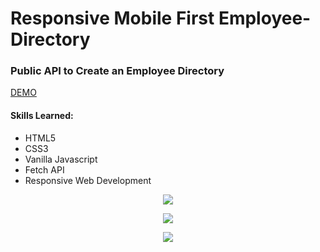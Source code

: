 # Responsive Mobile First Employee-Directory

### Public API to Create an Employee Directory
[DEMO](https://eliq1986.github.io/Employee-Directory/)
#### Skills Learned:
- HTML5
- CSS3
- Vanilla Javascript
- Fetch API
- Responsive Web Development


<p align="center">
<img src=https://user-images.githubusercontent.com/6277603/50612453-f4fee080-0e8e-11e9-9bae-bb5908346473.png>
</p>

<p align="center">
<img src=https://user-images.githubusercontent.com/6277603/50612521-1eb80780-0e8f-11e9-8137-1b1210119417.png>
</p>

<p align="center">
<img src=https://user-images.githubusercontent.com/6277603/50612692-c7666700-0e8f-11e9-8ee4-fdd302422fe2.png>
</p>
